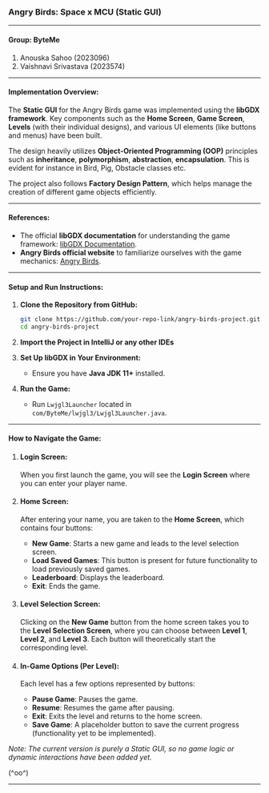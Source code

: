 ### Angry Birds: Space x MCU (Static GUI)

---

#### **Group: ByteMe**
1. Anouska Sahoo (2023096)
2. Vaishnavi Srivastava (2023574)

---

#### **Implementation Overview:**
The **Static GUI** for the Angry Birds game was implemented using the **libGDX framework**. Key components such as the **Home Screen**, **Game Screen**, **Levels** (with their individual designs), and various UI elements (like buttons and menus) have been built.

The design heavily utilizes **Object-Oriented Programming (OOP)** principles such as **inheritance**,  **polymorphism**, **abstraction**, **encapsulation**. This is evident for instance in Bird, Pig, Obstacle classes etc.

The project also follows **Factory Design Pattern**, which helps manage the creation of different game objects efficiently.

---
#### **References:**
- The official **libGDX documentation** for understanding the game framework: [libGDX Documentation](https://libgdx.com/dev/).
- **Angry Birds official website** to familiarize ourselves with the game mechanics: [Angry Birds](https://www.angrybirds.com/).

---

#### **Setup and Run Instructions:**

1. **Clone the Repository from GitHub:**
   ```bash
   git clone https://github.com/your-repo-link/angry-birds-project.git
   cd angry-birds-project
   ```

2. **Import the Project in IntelliJ or any other IDEs**

3. **Set Up libGDX in Your Environment:**
    - Ensure you have **Java JDK 11+** installed.

4. **Run the Game:**
    - Run `Lwjgl3Launcher` located in `com/ByteMe/lwjgl3/Lwjgl3Launcher.java`.

---

#### **How to Navigate the Game**:

1. #### **Login Screen:**
    When you first launch the game, you will see the **Login Screen** where you can enter your player name.

2. #### **Home Screen:**
    After entering your name, you are taken to the **Home Screen**, which contains four buttons:
   - **New Game**: Starts a new game and leads to the level selection screen.
   - **Load Saved Games**: This button is present for future functionality to load previously saved games.
   - **Leaderboard**: Displays the leaderboard.
   - **Exit**: Ends the game.

3. #### **Level Selection Screen:**
    Clicking on the **New Game** button from the home screen takes you to the **Level Selection Screen**, where you can choose between **Level 1**, **Level 2**, and **Level 3**. Each button will theoretically start the corresponding level.

4. #### **In-Game Options (Per Level):**
    Each level has a few options represented by buttons:
   - **Pause Game**: Pauses the game.
   - **Resume**: Resumes the game after pausing.
   - **Exit**: Exits the level and returns to the home screen.
   - **Save Game**: A placeholder button to save the current progress (functionality yet to be implemented).

*Note: The current version is purely a Static GUI, so no game logic or dynamic interactions have been added yet.*

(^oo^)

---

